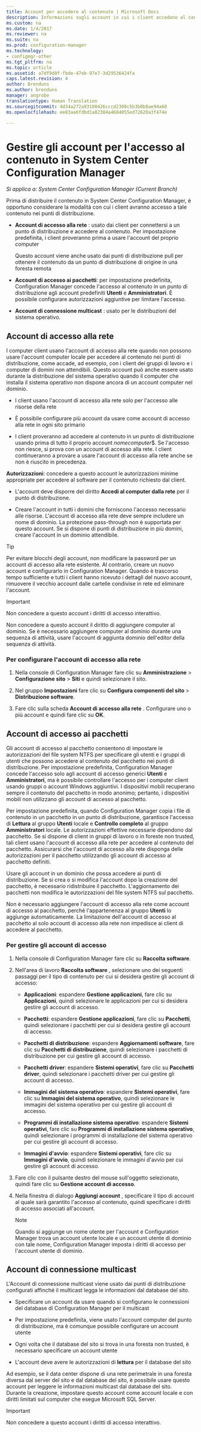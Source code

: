 ```yaml
---
title: Account per accedere al contenuto | Microsoft Docs
description: Informazioni sugli account in cui i client accedono al contenuto di System Center Configuration Manager.
ms.custom: na
ms.date: 1/4/2017
ms.reviewer: na
ms.suite: na
ms.prod: configuration-manager
ms.technology:
- configmgr-other
ms.tgt_pltfrm: na
ms.topic: article
ms.assetid: a7df9d0f-fbde-47eb-97e7-3d29536424fa
caps.latest.revision: 4
author: Brenduns
ms.author: brenduns
manager: angrobe
translationtype: Human Translation
ms.sourcegitcommit: 4d34a272a93100426cccd2308c5b3b0b0ae94a60
ms.openlocfilehash: ee83aa6fdbd1a82384a4684055ed72620a3f474e

---
```

# <a name="manage-accounts-to-access-content-in-system-center-configuration-manager"></a>Gestire gli account per l'accesso al contenuto in System Center Configuration Manager

*Si applica a: System Center Configuration Manager (Current Branch)*

Prima di distribuire il contenuto in System Center Configuration Manager, è opportuno considerare la modalità con cui i client avranno accesso a tale contenuto nei punti di distribuzione.  

-   **Account di accesso alla rete** : usato dai client per connettersi a un punto di distribuzione e accedere al contenuto. Per impostazione predefinita, i client proveranno prima a usare l'account del proprio computer  

     Questo account viene anche usato dai punti di distribuzione pull per ottenere il contenuto da un punto di distribuzione di origine in una foresta remota  

-   **Account di accesso ai pacchetti**: per impostazione predefinita, Configuration Manager concede l'accesso al contenuto in un punto di distribuzione agli account predefiniti **Utenti** e **Amministratori**. È possibile configurare autorizzazioni aggiuntive per limitare l'accesso.  

-   **Account di connessione multicast** : usato per le distribuzioni del sistema operativo.  

##  <a name="a-namebkmknaaa-network-access-account"></a><a name="bkmk_NAA"></a> Account di accesso alla rete  
 I computer client usano l'account di accesso alla rete quando non possono usare l'account computer locale per accedere al contenuto nei punti di distribuzione, come accade, ad esempio, con i client dei gruppi di lavoro e i computer di domini non attendibili. Questo account può anche essere usato durante la distribuzione del sistema operativo quando il computer che installa il sistema operativo non dispone ancora di un account computer nel dominio.  

-   I client usano l'account di accesso alla rete solo per l'accesso alle risorse della rete  

-   È possibile configurare più account da usare come account di accesso alla rete in ogni sito primario  

-   I client proveranno ad accedere al contenuto in un punto di distribuzione usando prima di tutto il proprio account *nomecomputer*$. Se l'accesso non riesce, si prova con un account di accesso alla rete. I client continueranno a provare a usare l'account di accesso alla rete anche se non è riuscito in precedenza.  

**Autorizzazioni**: concedere a questo account le autorizzazioni minime appropriate per accedere al software per il contenuto richiesto dal client.  

-   L'account deve disporre del diritto **Accedi al computer dalla rete** per il punto di distribuzione.  

-   Creare l'account in tutti i domini che forniscono l'accesso necessario alle risorse. L'account di accesso alla rete deve sempre includere un nome di dominio. La protezione pass-through non è supportata per questo account. Se si dispone di punti di distribuzione in più domini, creare l'account in un dominio attendibile.  

> [!TIP]  
>  Per evitare blocchi degli account, non modificare la password per un account di accesso alla rete esistente. Al contrario, creare un nuovo account e configurarlo in Configuration Manager. Quando è trascorso tempo sufficiente e tutti i client hanno ricevuto i dettagli del nuovo account, rimuovere il vecchio account dalle cartelle condivise in rete ed eliminare l'account.  

> [!IMPORTANT]  
>  Non concedere a questo account i diritti di accesso interattivo.  
>   
>  Non concedere a questo account il diritto di aggiungere computer al dominio. Se è necessario aggiungere computer al dominio durante una sequenza di attività, usare l'account di aggiunta dominio dell'editor della sequenza di attività.  

### <a name="to-configure-the-network-access-account"></a>Per configurare l'account di accesso alla rete  

1.  Nella console di Configuration Manager fare clic su **Amministrazione** >   **Configurazione sito** >  **Siti** e quindi selezionare il sito.  

2.  Nel gruppo **Impostazioni** fare clic su **Configura componenti del sito** > **Distribuzione software**.  

3.  Fare clic sulla scheda **Account di accesso alla rete** . Configurare uno o più account e quindi fare clic su **OK**.  

##  <a name="a-namebkmkpaaa-package-access-accounts"></a><a name="bkmk_Paa"></a> Account di accesso ai pacchetti  
 Gli account di accesso al pacchetto consentono di impostare le autorizzazioni del file system NTFS per specificare gli utenti e i gruppi di utenti che possono accedere al contenuto del pacchetto nei punti di distribuzione. Per impostazione predefinita, Configuration Manager concede l'accesso solo agli account di accesso generici **Utenti** e **Amministratori**, ma è possibile controllare l'accesso per i computer client usando gruppi o account Windows aggiuntivi. I dispositivi mobili recuperano sempre il contenuto del pacchetto in modo anonimo; pertanto, i dispositivi mobili non utilizzano gli account di accesso al pacchetto.  

 Per impostazione predefinita, quando Configuration Manager copia i file di contenuto in un pacchetto in un punto di distribuzione, garantisce l'accesso di **Lettura** al gruppo **Utenti** locale e **Controllo completo** al gruppo **Amministratori** locale. Le autorizzazioni effettive necessarie dipendono dal pacchetto. Se si dispone di client in gruppi di lavoro o in foreste non trusted, tali client usano l'account di accesso alla rete per accedere al contenuto del pacchetto. Assicurarsi che l'account di accesso alla rete disponga delle autorizzazioni per il pacchetto utilizzando gli account di accesso al pacchetto definiti.  

 Usare gli account in un dominio che possa accedere ai punti di distribuzione. Se si crea o si modifica l'account dopo la creazione del pacchetto, è necessario ridistribuire il pacchetto. L'aggiornamento dei pacchetti non modifica le autorizzazioni del file system NTFS sul pacchetto.  

 Non è necessario aggiungere l'account di accesso alla rete come account di accesso al pacchetto, perché l'appartenenza al gruppo **Utenti** lo aggiunge automaticamente. La limitazione dell'account di accesso al pacchetto al solo account di accesso alla rete non impedisce ai client di accedere al pacchetto.  

### <a name="to-manage-access-accounts"></a>Per gestire gli account di accesso  

1.  Nella console di Configuration Manager fare clic su **Raccolta software**.  

2.  Nell'area di lavoro **Raccolta software** , selezionare uno dei seguenti passaggi per il tipo di contenuto per cui si desidera gestire gli account di accesso:  

    -   **Applicazioni**: espandere **Gestione applicazioni**, fare clic su **Applicazioni**, quindi selezionare le applicazioni per cui si desidera gestire gli account di accesso.  

    -   **Pacchetti**: espandere **Gestione applicazioni**, fare clic su **Pacchetti**, quindi selezionare i pacchetti per cui si desidera gestire gli account di accesso.  

    -   **Pacchetti di distribuzione**: espandere **Aggiornamenti software**, fare clic su **Pacchetti di distribuzione**, quindi selezionare i pacchetti di distribuzione per cui gestire gli account di accesso.  

    -   **Pacchetti driver**: espandere **Sistemi operativi**, fare clic su **Pacchetti driver**, quindi selezionare i pacchetti driver per cui gestire gli account di accesso.  

    -   **Immagini del sistema operativo**: espandere **Sistemi operativi**, fare clic su **Immagini del sistema operativo**, quindi selezionare le immagini del sistema operativo per cui gestire gli account di accesso.  

    -   **Programmi di installazione sistema operativo**: espandere **Sistemi operativi**, fare clic su **Programmi di installazione sistema operativo**, quindi selezionare i programmi di installazione del sistema operativo per cui gestire gli account di accesso.  

    -   **Immagini d'avvio**: espandere **Sistemi operativi**, fare clic su **Immagini d'avvio**, quindi selezionare le immagini d'avvio per cui gestire gli account di accesso.  

3.  Fare clic con il pulsante destro del mouse sull'oggetto selezionato, quindi fare clic su **Gestione account di accesso**.  

4.  Nella finestra di dialogo **Aggiungi account** , specificare il tipo di account al quale sarà garantito l'accesso al contenuto, quindi specificare i diritti di accesso associati all'account.  

    > [!NOTE]  
    >  Quando si aggiunge un nome utente per l'account e Configuration Manager trova un account utente locale e un account utente di dominio con tale nome, Configuration Manager imposta i diritti di accesso per l'account utente di dominio.  

##  <a name="a-namebkmkmultia-multicast-connection-account"></a><a name="bkmk_multi"></a> Account di connessione multicast  
 L'Account di connessione multicast viene usato dai punti di distribuzione configurati affinché il multicast legga le informazioni dal database del sito.  

-   Specificare un account da usare quando si configurano le connessioni del database di Configuration Manager per il multicast  

-   Per impostazione predefinita, viene usato l'account computer del punto di distribuzione, ma è comunque possibile configurare un account utente  

-   Ogni volta che il database del sito si trova in una foresta non trusted, è necessario specificare un account utente  

-   L'account deve avere le autorizzazioni di **lettura** per il database del sito  

Ad esempio, se il data center dispone di una rete perimetrale in una foresta diversa dal server del sito e dal database del sito, è possibile usare questo account per leggere le informazioni multicast dal database del sito.  
Durante la creazione, impostare questo account come account locale e con diritti limitati sul computer che esegue Microsoft SQL Server.  

> [!IMPORTANT]  
>  Non concedere a questo account i diritti di accesso interattivo.  



<!--HONumber=Jan17_HO1-->


